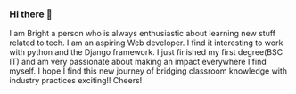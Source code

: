 ### Hi there 👋

<!--
**brighteli/brighteli** is a ✨ _special_ ✨ repository because its `README.md` (this file) appears on your GitHub profile.

Here are some ideas to get you started:

- 🔭 I’m currently working on ...
- 🌱 I’m currently learning ...
- 👯 I’m looking to collaborate on ...
- 🤔 I’m looking for help with ...
- 💬 Ask me about ...
- 📫 How to reach me: ...
- 😄 Pronouns: ...
- ⚡ Fun fact: ...
-->
I am Bright a person who is always enthusiastic about learning new stuff related to tech. I am an aspiring Web developer.
I find it interesting to work with python and the Django framework. I just finished my first degree(BSC IT) and am very passionate about making an impact everywhere I find 
myself. I hope I find this new journey of bridging classroom knowledge with industry practices exciting!! Cheers! 
